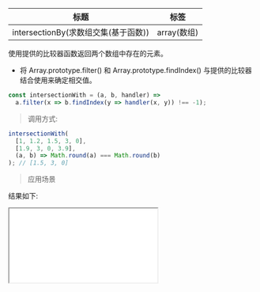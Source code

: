 | 标题                                 | 标签        |
| ------------------------------------ | ----------- |
| intersectionBy(求数组交集(基于函数)) | array(数组) |

使用提供的比较器函数返回两个数组中存在的元素。

- 将 Array.prototype.filter() 和 Array.prototype.findIndex() 与提供的比较器结合使用来确定相交值。

```js
const intersectionWith = (a, b, handler) =>
  a.filter(x => b.findIndex(y => handler(x, y)) !== -1);
```

> 调用方式:

```js
intersectionWith(
  [1, 1.2, 1.5, 3, 0],
  [1.9, 3, 0, 3.9],
  (a, b) => Math.round(a) === Math.round(b)
); // [1.5, 3, 0]
```

> 应用场景

<div class="code-editor" data-url="codes/javascript/html/intersectionWith.html" data-language="html"></div>

结果如下:

<iframe src="codes/javascript/html/intersectionWith.html"></iframe>
